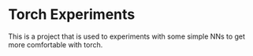 # Torch Experiments
This is a project that is used to experiments with some simple NNs to get more comfortable with torch. 
